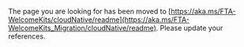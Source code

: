 The page you are looking for has been moved to [https://aka.ms/FTA-WelcomeKits/cloudNative/readme](https://aka.ms/FTA-WelcomeKits_Migration/cloudNative/readme). Please update your references.
